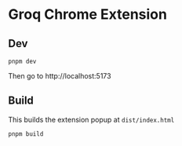 # Groq Chrome Extension

## Dev

```
pnpm dev
```

Then go to http://localhost:5173

## Build
This builds the extension popup at `dist/index.html`
```
pnpm build
```
